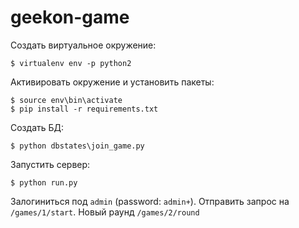 # geekon-game

Создать виртуальное окружение:
```
$ virtualenv env -p python2
```

Активировать окружение и установить пакеты:
```
$ source env\bin\activate
$ pip install -r requirements.txt
```

Создать БД:
```
$ python dbstates\join_game.py
```

Запустить сервер:
```
$ python run.py
```

Залогиниться под `admin` (password: `admin+`).
Отправить запрос на `/games/1/start`.
Новый раунд `/games/2/round`

